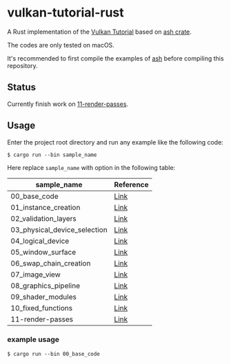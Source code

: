 # vulkan-tutorial-rust

A Rust implementation of the [Vulkan Tutorial](https://vulkan-tutorial.com) based on [ash crate](https://crates.io/crates/ash).

The codes are only tested on macOS.

It's recommended to first compile the examples of [ash](https://github.com/MaikKlein/ash) before compiling this repository.

## Status

Currently finish work on [11-render-passes](https://vulkan-tutorial.com/Drawing_a_triangle/Graphics_pipeline_basics/Render_passes).

## Usage

Enter the project root directory and run any example like the following code:

```shell
$ cargo run --bin sample_name
```

Here replace `sample_name` with option in the following table:

| sample_name                  | Reference                                                    |
| ---------------------------- | ------------------------------------------------------------ |
| 00_base_code                 | [Link](https://vulkan-tutorial.com/Drawing_a_triangle/Setup/Base_code) |
| 01_instance_creation         | [Link](https://vulkan-tutorial.com/Drawing_a_triangle/Setup/Instance) |
| 02_validation_layers         | [Link](https://vulkan-tutorial.com/Drawing_a_triangle/Setup/Validation_layers) |
| 03_physical_device_selection | [Link](https://vulkan-tutorial.com/Drawing_a_triangle/Setup/Physical_devices_and_queue_families) |
| 04_logical_device            | [Link](https://vulkan-tutorial.com/Drawing_a_triangle/Setup/Logical_device_and_queues) |
| 05_window_surface            | [Link](https://vulkan-tutorial.com/Drawing_a_triangle/Presentation/Window_surface) |
| 06_swap_chain_creation       | [Link](https://vulkan-tutorial.com/Drawing_a_triangle/Presentation/Swap_chain) |
| 07_image_view                | [Link](https://vulkan-tutorial.com/Drawing_a_triangle/Presentation/Image_views) |
| 08_graphics_pipeline         | [Link](https://vulkan-tutorial.com/Drawing_a_triangle/Graphics_pipeline_basics) |
| 09_shader_modules            | [Link](https://vulkan-tutorial.com/Drawing_a_triangle/Graphics_pipeline_basics/Shader_modules) |
| 10_fixed_functions           | [Link](https://vulkan-tutorial.com/Drawing_a_triangle/Graphics_pipeline_basics/Fixed_functions) |
| 11-render-passes             | [Link](https://vulkan-tutorial.com/Drawing_a_triangle/Graphics_pipeline_basics/Render_passes) |

### example usage

```
$ cargo run --bin 00_base_code
```

